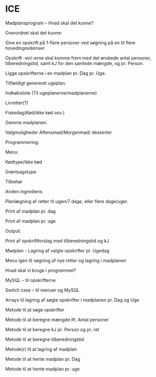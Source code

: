 # ICE
Madplansprogram – Hvad skal det kunne? 

Overordnet skal det kunne: 

Give en opskrift på 1-flere personer ved søgning på en til flere hovedingredienser. 

Opskrift -en/-erne skal komme frem med det ønskede antal personer, tilberedningstid, samt kJ for den samlede mængde, og pr. Person. 

Ligge opskrifterne i en madplan pr. Dag pr. Uge. 

Tilfældigt genereret ugeplan. 

Indkøbsliste (Til ugeplanerne/madplanerne) 

Livretter(?) 

Fiskedag(Kød/ikke kød osv.) 

Gemme madplanen. 

Valgmuligheder Aftensmad/Morgenmad/ desserter 

Programmering: 

Menu: 

Kødtype/ikke kød 

Grøntsagstype 

Tilbehør 

Anden ingrediens 

Planlægning af retter til ugen/7 dage, eller flere dage/uger. 

Print af madplan pr. dag 

Print af madplan pr. uge 

Output: 

Print af opskriftforslag med tilberedningstid og kJ 

Madplan - Lagring af valgte opskrifter pr. Ugedag 

Menu igen til søgning af nye retter og lagring i madplanen  

Hvad skal vi bruge i programmet? 

MySQL – til opskrifterne 

Switch case – til menuer og MySQL 

Arrays til lagring af søgte opskrifter i madplanen pr. Dag og Uge 

Metode til at søge opskrifter 

Metode til at beregne mængde ift. Antal personer 

Metode til at beregne kJ pr. Person og pr. ret 

Metode til at beregne tilberedningstid 

Metode(r) til at lagring af madplan 

Metode til at hente madplan pr. Dag 

Metode til at hente madplan pr. uge 

 
